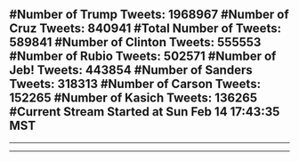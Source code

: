 #Number of Trump Tweets: 1968967
#Number of Cruz Tweets: 840941
#Total Number of Tweets: 589841 
#Number of Clinton Tweets: 555553
#Number of Rubio Tweets: 502571
#Number of Jeb! Tweets: 443854
#Number of Sanders Tweets: 318313
#Number of Carson Tweets: 152265
#Number of Kasich Tweets: 136265
#Current Stream Started at Sun Feb 14 17:43:35 MST
---
---
---
